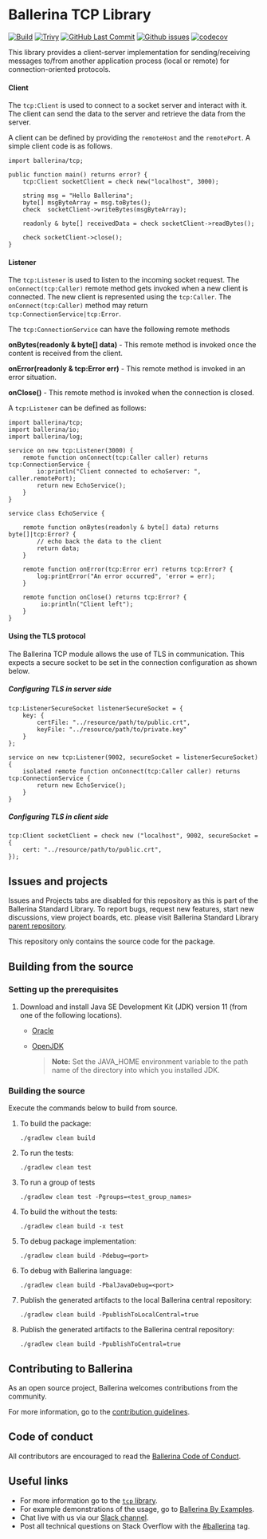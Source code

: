 Ballerina TCP Library
===================

  [![Build](https://github.com/ballerina-platform/module-ballerina-tcp/actions/workflows/build-timestamped-master.yml/badge.svg)](https://github.com/ballerina-platform/module-ballerina-socket/actions/workflows/build-timestamped-master.yml)
  [![Trivy](https://github.com/ballerina-platform/module-ballerina-tcp/actions/workflows/trivy-scan.yml/badge.svg)](https://github.com/ballerina-platform/module-ballerina-tcp/actions/workflows/trivy-scan.yml)
  [![GitHub Last Commit](https://img.shields.io/github/last-commit/ballerina-platform/module-ballerina-tcp.svg)](https://github.com/ballerina-platform/module-ballerina-socket/commits/master)
  [![Github issues](https://img.shields.io/github/issues/ballerina-platform/ballerina-standard-library/module/tcp.svg?label=Open%20Issues)](https://github.com/ballerina-platform/ballerina-standard-library/labels/module%2Fsocket)
  [![codecov](https://codecov.io/gh/ballerina-platform/module-ballerina-tcp/branch/master/graph/badge.svg)](https://codecov.io/gh/ballerina-platform/module-ballerina-tcp)  

This library provides a client-server implementation for sending/receiving messages to/from another application process (local or remote) for connection-oriented protocols. 

#### Client

The `tcp:Client` is used to connect to a socket server and interact with it.
The client can send the data to the server and retrieve the data from the server.

A client can be defined by providing the `remoteHost` and the `remotePort`.
A simple client code is as follows.

```ballerina
import ballerina/tcp;

public function main() returns error? {
    tcp:Client socketClient = check new("localhost", 3000);

    string msg = "Hello Ballerina";
    byte[] msgByteArray = msg.toBytes();
    check  socketClient->writeBytes(msgByteArray);

    readonly & byte[] receivedData = check socketClient->readBytes();

    check socketClient->close();
}
```

#### Listener

The `tcp:Listener` is used to listen to the incoming socket request. The `onConnect(tcp:Caller)` remote method gets invoked when a new client is connected. The new client is represented using the `tcp:Caller`. The `onConnect(tcp:Caller)` method may return `tcp:ConnectionService|tcp:Error`.

The `tcp:ConnectionService` can have the following remote methods

**onBytes(readonly & byte[] data)** - This remote method is invoked once the content is received from the client.

**onError(readonly & tcp:Error err)** - This remote method is invoked in an error situation.

**onClose()** - This remote method is invoked when the connection is closed.

A `tcp:Listener` can be defined as follows:
```ballerina
import ballerina/tcp;
import ballerina/io;
import ballerina/log;

service on new tcp:Listener(3000) {
    remote function onConnect(tcp:Caller caller) returns tcp:ConnectionService {
        io:println("Client connected to echoServer: ", caller.remotePort);
        return new EchoService();
    }
}

service class EchoService {

    remote function onBytes(readonly & byte[] data) returns byte[]|tcp:Error? {
        // echo back the data to the client
        return data;
    }

    remote function onError(tcp:Error err) returns tcp:Error? {
        log:printError("An error occurred", 'error = err);
    }

    remote function onClose() returns tcp:Error? {
         io:println("Client left");
    }
}
```

#### Using the TLS protocol

The Ballerina TCP module allows the use of TLS in communication. This expects a secure socket to be set in the connection configuration as shown below.

##### Configuring TLS in server side
```ballerina
tcp:ListenerSecureSocket listenerSecureSocket = {
    key: {
        certFile: "../resource/path/to/public.crt",
        keyFile: "../resource/path/to/private.key"
    }
};

service on new tcp:Listener(9002, secureSocket = listenerSecureSocket) {
    isolated remote function onConnect(tcp:Caller caller) returns tcp:ConnectionService {
        return new EchoService();
    }
}
```

##### Configuring TLS in client side
```ballerina
tcp:Client socketClient = check new ("localhost", 9002, secureSocket = {
    cert: "../resource/path/to/public.crt",
});
```

## Issues and projects 

Issues and Projects tabs are disabled for this repository as this is part of the Ballerina Standard Library. To report bugs, request new features, start new discussions, view project boards, etc. please visit Ballerina Standard Library [parent repository](https://github.com/ballerina-platform/ballerina-standard-library). 

This repository only contains the source code for the package.

## Building from the source

### Setting up the prerequisites

1. Download and install Java SE Development Kit (JDK) version 11 (from one of the following locations).

   * [Oracle](https://www.oracle.com/java/technologies/javase-jdk11-downloads.html)
   
   * [OpenJDK](https://adoptopenjdk.net/)
   
        > **Note:** Set the JAVA_HOME environment variable to the path name of the directory into which you installed JDK.
     

### Building the source

Execute the commands below to build from source.

1. To build the package:
   ```    
   ./gradlew clean build
   ```
2. To run the tests:
   ```
   ./gradlew clean test
   ```
   
3. To run a group of tests
   ```
   ./gradlew clean test -Pgroups=<test_group_names>
   ```
   
4. To build the without the tests:
   ```
   ./gradlew clean build -x test
   ```
   
5. To debug package implementation:
   ```
   ./gradlew clean build -Pdebug=<port>
   ```
   
6. To debug with Ballerina language:
   ```
   ./gradlew clean build -PbalJavaDebug=<port>
   ```

7. Publish the generated artifacts to the local Ballerina central repository:
    ```
    ./gradlew clean build -PpublishToLocalCentral=true
    ```
8. Publish the generated artifacts to the Ballerina central repository:
   ```
   ./gradlew clean build -PpublishToCentral=true
   ```
        
## Contributing to Ballerina

As an open source project, Ballerina welcomes contributions from the community. 

For more information, go to the [contribution guidelines](https://github.com/ballerina-platform/ballerina-lang/blob/master/CONTRIBUTING.md).

## Code of conduct

All contributors are encouraged to read the [Ballerina Code of Conduct](https://ballerina.io/code-of-conduct).

## Useful links

* For more information go to the [`tcp` library](https://lib.ballerina.io/ballerina/tcp/latest).
* For example demonstrations of the usage, go to [Ballerina By Examples](https://ballerina.io/learn/by-example/).
* Chat live with us via our [Slack channel](https://ballerina.io/community/slack/).
* Post all technical questions on Stack Overflow with the [#ballerina](https://stackoverflow.com/questions/tagged/ballerina) tag.
